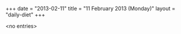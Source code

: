 +++
date = "2013-02-11"
title = "11 February 2013 (Monday)"
layout = "daily-diet"
+++


\<no entries\>


